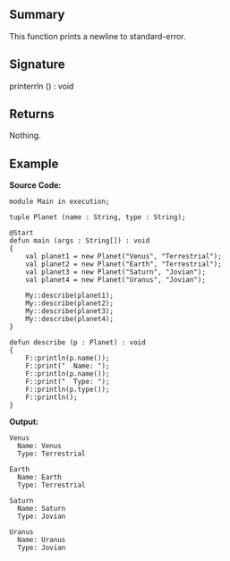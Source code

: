 ## Summary

This function prints a newline to standard-error.

## Signature

printerrln () : void

## Returns

Nothing.

## Example

**Source Code:**

```plain
module Main in execution;

tuple Planet (name : String, type : String);

@Start
defun main (args : String[]) : void
{
    val planet1 = new Planet("Venus", "Terrestrial");
    val planet2 = new Planet("Earth", "Terrestrial");
    val planet3 = new Planet("Saturn", "Jovian");
    val planet4 = new Planet("Uranus", "Jovian");

    My::describe(planet1);
    My::describe(planet2);
    My::describe(planet3);
    My::describe(planet4);
}

defun describe (p : Planet) : void
{
    F::println(p.name());
    F::print("  Name: ");
    F::println(p.name());
    F::print("  Type: ");
    F::println(p.type());
    F::println();
}
```

**Output:**

```plain
Venus
  Name: Venus
  Type: Terrestrial

Earth
  Name: Earth
  Type: Terrestrial

Saturn
  Name: Saturn
  Type: Jovian

Uranus
  Name: Uranus
  Type: Jovian
```

